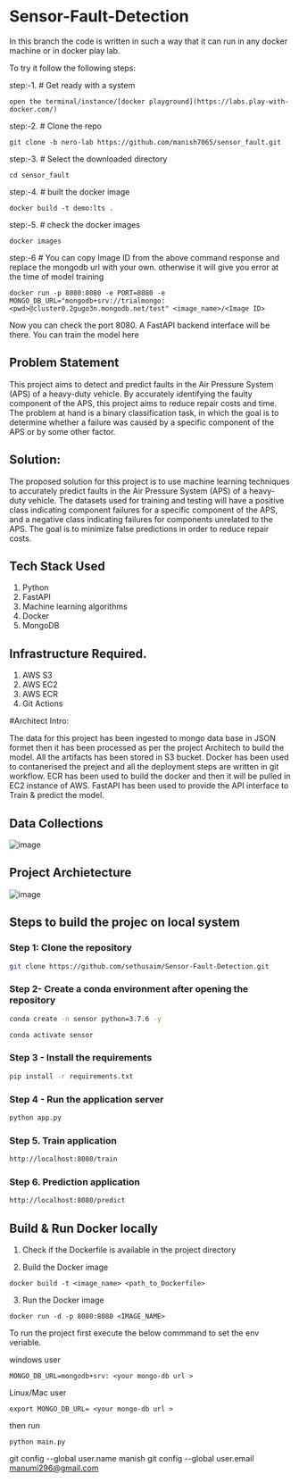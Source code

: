 # Sensor-Fault-Detection

In this branch the code is written in such a way that it can run in any docker machine or in docker play lab.

To try it follow the following steps:

step:-1. # Get ready with a system
```
open the terminal/instance/[docker playground](https://labs.play-with-docker.com/)
```

step:-2. # Clone the repo
```
git clone -b nero-lab https://github.com/manish7065/sensor_fault.git  
```

step:-3. # Select the downloaded directory 
```
cd sensor_fault 
```
step:-4. # built the docker image
```
docker build -t demo:lts . 
```
step:-5. # check the docker images
```
docker images
```
step:-6 # You can copy Image ID from the above command response and replace the mongodb url with your own. otherwise it will give you error at the time of model training
```
docker run -p 8080:8080 -e PORT=8080 -e MONGO_DB_URL="mongodb+srv://trialmongo:<pwd>@cluster0.2gugo3n.mongodb.net/test" <image_name>/<Image ID>
```
Now you can check the port 8080. A FastAPI backend interface will be there.
You can train the model here


## Problem Statement

This project aims to detect and predict faults in the Air Pressure System (APS) of a heavy-duty vehicle. By accurately identifying the faulty component of the APS, this project aims to reduce repair costs and time. The problem at hand is a binary classification task, in which the goal is to determine whether a failure was caused by a specific component of the APS or by some other factor.

## Solution:
The proposed solution for this project is to use machine learning techniques to accurately predict faults in the Air Pressure System (APS) of a heavy-duty vehicle. The datasets used for training and testing will have a positive class indicating component failures for a specific component of the APS, and a negative class indicating failures for components unrelated to the APS. The goal is to minimize false predictions in order to reduce repair costs.

## Tech Stack Used
1. Python 
2. FastAPI 
3. Machine learning algorithms
4. Docker
5. MongoDB

## Infrastructure Required.

1. AWS S3
2. AWS EC2
3. AWS ECR
4. Git Actions

#Architect Intro:

The data for this project has been ingested to mongo data base in JSON formet then it has been processed as per the project Architech to build the model. All the artifacts has been stored in S3 bucket.
Docker has been used to contanerised the preject and all the deployment steps are written in git workflow.
ECR has been used to build the docker and then it will be pulled in EC2 instance of AWS.
FastAPI has been used to provide the API interface to Train & predict the model.


## Data Collections
![image](https://user-images.githubusercontent.com/57321948/193536736-5ccff349-d1fb-486e-b920-02ad7974d089.png)


## Project Archietecture
![image](https://user-images.githubusercontent.com/57321948/193536768-ae704adc-32d9-4c6c-b234-79c152f756c5.png)



## Steps to build the projec on local system

### Step 1: Clone the repository
```bash
git clone https://github.com/sethusaim/Sensor-Fault-Detection.git
```

### Step 2- Create a conda environment after opening the repository

```bash
conda create -n sensor python=3.7.6 -y
```

```bash
conda activate sensor
```

### Step 3 - Install the requirements
```bash
pip install -r requirements.txt
```


### Step 4 - Run the application server
```bash
python app.py
```

### Step 5. Train application
```bash
http://localhost:8080/train

```

### Step 6. Prediction application
```bash
http://localhost:8080/predict

```

## Build & Run Docker locally

1. Check if the Dockerfile is available in the project directory

2. Build the Docker image
```
docker build -t <image_name> <path_to_Dockerfile>

```

3. Run the Docker image
```
docker run -d -p 8080:8080 <IMAGE_NAME>
```

To run the project  first execute the below commmand to set the env veriable.

windows user

```
MONGO_DB_URL=mongodb+srv: <your mongo-db url >
```

Linux/Mac user

```
export MONGO_DB_URL= <your mongo-db url >
```

then run 
```
python main.py
```

git config --global user.name manish
git config --global user.email manumi296@gmail.com